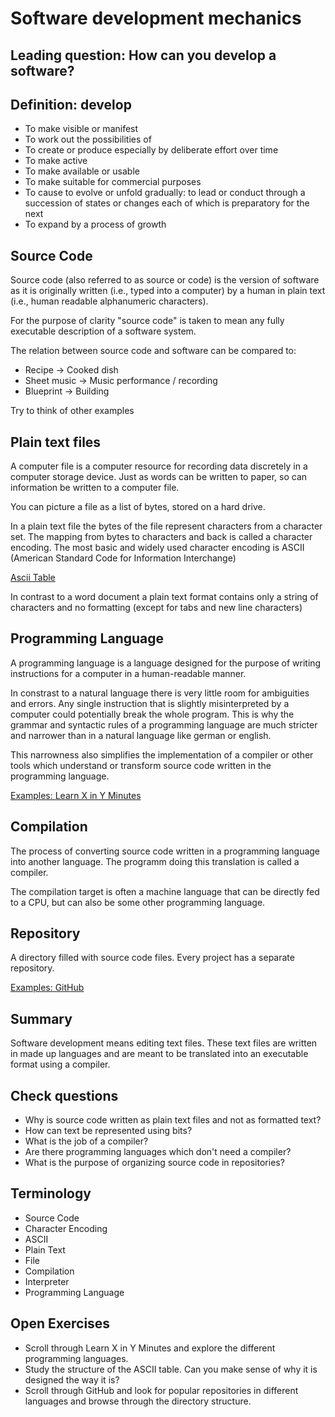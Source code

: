 # Software development mechanics

## Leading question: How can you develop a software?

## Definition: develop

- To make visible or manifest
- To work out the possibilities of
- To create or produce especially by deliberate effort over time
- To make active
- To make available or usable
- To make suitable for commercial purposes
- To cause to evolve or unfold gradually: to lead or conduct through a succession of states or changes each of which is preparatory for the next
- To expand by a process of growth

## Source Code

Source code (also referred to as source or code) is the version of software as
it is originally written (i.e., typed into a computer) by a human in plain text
(i.e., human readable alphanumeric characters).

For the purpose of clarity "source code" is taken to mean any fully executable
description of a software system.

The relation between source code and software can be compared to:

- Recipe -> Cooked dish
- Sheet music -> Music performance / recording
- Blueprint -> Building

Try to think of other examples

## Plain text files

A computer file is a computer resource for recording data discretely in a
computer storage device. Just as words can be written to paper, so can
information be written to a computer file.

You can picture a file as a list of bytes, stored on a hard drive.

In a plain text file the bytes of the file represent characters from a character
set. The mapping from bytes to characters and back is called a character
encoding. The most basic and widely used character encoding is ASCII (American
Standard Code for Information Interchange)

[Ascii
Table](http://dcjtech.info/wp-content/uploads/2015/10/ASCII-Cheatsheet.pdf)

In contrast to a word document a plain text format contains only a string of
characters and no formatting (except for tabs and new line characters)

## Programming Language

A programming language is a language designed for the purpose of writing
instructions for a computer in a human-readable manner.

In constrast to a natural language there is very little room for ambiguities and
errors. Any single instruction that is slightly misinterpreted by a computer
could potentially break the whole program. This is why the grammar and syntactic
rules of a programming language are much stricter and narrower than in a natural
language like german or english.

This narrowness also simplifies the implementation of a compiler or other tools
which understand or transform source code written in the programming language.

[Examples: Learn X in Y Minutes](https://learnxinyminutes.com/)

## Compilation

The process of converting source code written in a programming language into
another language. The programm doing this translation is called a compiler.

The compilation target is often a machine language that can be
directly fed to a CPU, but can also be some other programming language.

## Repository

A directory filled with source code files. Every project has a separate
repository.

[Examples: GitHub](https://github.com)

## Summary

Software development means editing text files. These text files are written in
made up languages and are meant to be translated into an executable format using
a compiler.

## Check questions

- Why is source code written as plain text files and not as formatted text?
- How can text be represented using bits?
- What is the job of a compiler?
- Are there programming languages which don't need a compiler?
- What is the purpose of organizing source code in repositories?

## Terminology

- Source Code
- Character Encoding
- ASCII
- Plain Text
- File
- Compilation
- Interpreter
- Programming Language

## Open Exercises

- Scroll through Learn X in Y Minutes and explore the different programming languages.
- Study the structure of the ASCII table. Can you make sense of why it is
  designed the way it is?
- Scroll through GitHub and look for popular repositories in different languages
  and browse through the directory structure.
